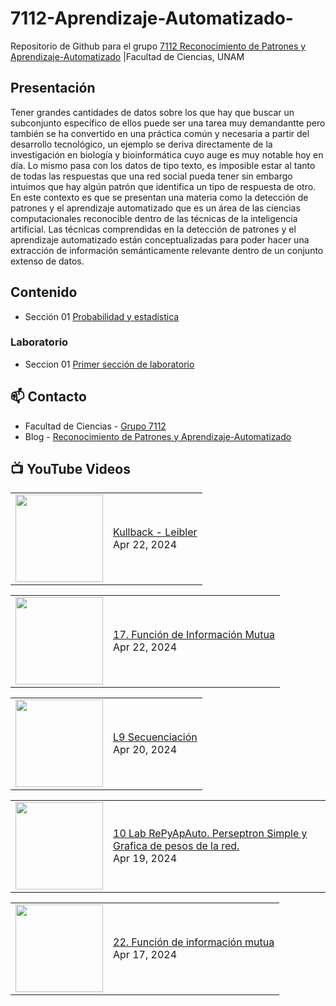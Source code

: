 # 7112-Aprendizaje-Automatizado-
Repositorio de Github para el grupo   [7112 Reconocimiento de Patrones y Aprendizaje-Automatizado](https://www.fciencias.unam.mx/docencia/horarios/presentacion/347481) |Facultad de Ciencias, UNAM

## Presentación
Tener grandes cantidades de datos sobre los que hay que buscar un subconjunto específico de ellos puede ser una tarea muy demandantte pero también se ha convertido en una práctica común y necesaria a partir del desarrollo tecnológico, un ejemplo se deriva directamente de la investigación en biología y bioinformática cuyo auge es muy notable hoy en día. Lo mismo pasa con los datos de tipo texto, es imposible estar al tanto de todas las respuestas que una red social pueda tener sin embargo intuimos que hay algún patrón que identifica un tipo de respuesta de otro. En este contexto es que se presentan una materia como la detección de patrones y el aprendizaje automatizado que es un área de las ciencias computacionales reconocible dentro de las técnicas de la inteligencia artificial. Las técnicas comprendidas en la detección de patrones y el aprendizaje automatizado están conceptualizadas para poder hacer una extracción de información semánticamente relevante dentro de un conjunto extenso de datos.

## Contenido
- Sección 01  [Probabilidad y estadística](https://github.com/7122-Aprendizaje-Automatizado/7112-Aprendizaje-Automatizado-/tree/main/Secci%C3%B3n%2001%20Probabilidad%20y%20Estadistica)

### Laboratorio
- Seccion 01  [Primer sección de laboratorio](https://github.com/7122-Aprendizaje-Automatizado/7112-Aprendizaje-Automatizado-/tree/main/Secci%C3%B3n01-Laboratorio)


## 📫 Contacto
- Facultad de Ciencias - [Grupo 7112](https://www.fciencias.unam.mx/docencia/horarios/presentacion/347481)
- Blog - [Reconocimiento de Patrones y Aprendizaje-Automatizado](https://sites.google.com/view/patronesciencias/inicio)

##  📺 	YouTube Videos
<!-- BLOG-POST-LIST:START --><table><tr><td><a href="https://www.youtube.com/watch?v=k6JRnEmOe2o"><img width="140px" src="https://i.ytimg.com/vi/k6JRnEmOe2o/mqdefault.jpg"></a></td>
<td><a href="https://www.youtube.com/watch?v=k6JRnEmOe2o">Kullback - Leibler</a><br/>Apr 22, 2024</td></tr></table>
<table><tr><td><a href="https://www.youtube.com/watch?v=WR5_xiZozYQ"><img width="140px" src="https://i.ytimg.com/vi/WR5_xiZozYQ/mqdefault.jpg"></a></td>
<td><a href="https://www.youtube.com/watch?v=WR5_xiZozYQ">17. Función de Información Mutua</a><br/>Apr 22, 2024</td></tr></table>
<table><tr><td><a href="https://www.youtube.com/watch?v=VQlg9-eoTDM"><img width="140px" src="https://i.ytimg.com/vi/VQlg9-eoTDM/mqdefault.jpg"></a></td>
<td><a href="https://www.youtube.com/watch?v=VQlg9-eoTDM">L9 Secuenciación</a><br/>Apr 20, 2024</td></tr></table>
<table><tr><td><a href="https://www.youtube.com/watch?v=VtNyJ6TNvw0"><img width="140px" src="https://i.ytimg.com/vi/VtNyJ6TNvw0/mqdefault.jpg"></a></td>
<td><a href="https://www.youtube.com/watch?v=VtNyJ6TNvw0">10 Lab RePyApAuto. Perseptron Simple y Grafica de pesos de la red.</a><br/>Apr 19, 2024</td></tr></table>
<table><tr><td><a href="https://www.youtube.com/watch?v=l10SJvCMpMA"><img width="140px" src="https://i.ytimg.com/vi/l10SJvCMpMA/mqdefault.jpg"></a></td>
<td><a href="https://www.youtube.com/watch?v=l10SJvCMpMA">22. Función de información mutua</a><br/>Apr 17, 2024</td></tr></table>
<!-- BLOG-POST-LIST:END -->
